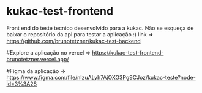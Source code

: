 # kukac-test-frontend
Front end do teste tecnico desenvolvido para a kukac.
Não se esqueça de baixar o repositório da api para testar a aplicação :)
link => https://github.com/brunotetzner/kukac-test-backend

#Explore a aplicação no vercel =>
https://kukac-test-frontend-brunotetzner.vercel.app/

#Figma da aplicação =>
https://www.figma.com/file/nIzuALyh7AjOXG3Pg9CJoz/kukac-teste?node-id=3%3A28
